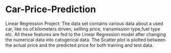 # Car-Price-Prediction
Linear Regression Project: The data set contains various data about a used car, like no.of.kilometers driven, sellling price, transmission type,fuel type etc.
All these features are fed to the Linear Regression model after changing the numerical data into catogerical data.
The Scatter plot is plotted between the actual price and the predicted price for both training and test data.

